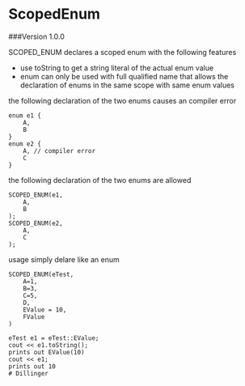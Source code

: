 # ScopedEnum
###Version
1.0.0

SCOPED_ENUM declares a scoped enum with the following features
* use toString to get a string literal of the actual enum value
* enum can only be used with full qualified name that allows the declaration of enums
  in the same scope with same enum values

the following declaration of the two enums causes an compiler error
```
enum e1 {
	A,
	B
}
enum e2 {
	A, // compiler error
	C
}
```
the following declaration of the two enums are allowed
```
SCOPED_ENUM(e1,
	A,
	B
);
SCOPED_ENUM(e2,
	A,
	C
);
```
usage simply delare like an enum
```
SCOPED_ENUM(eTest,
	A=1,
	B=3,
	C=5,
	D,
	EValue = 10,
	FValue
)

eTest e1 = eTest::EValue;
cout << e1.toString();
prints out EValue(10)
cout << e1;
prints out 10
# Dillinger
```


